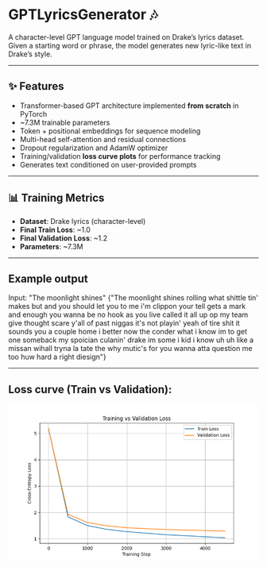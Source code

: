 # GPTLyricsGenerator 🎶

A character-level GPT language model trained on Drake’s lyrics dataset.  
Given a starting word or phrase, the model generates new lyric-like text in Drake’s style.  

---

## ✨ Features
- Transformer-based GPT architecture implemented **from scratch** in PyTorch  
- ~7.3M trainable parameters  
- Token + positional embeddings for sequence modeling  
- Multi-head self-attention and residual connections  
- Dropout regularization and AdamW optimizer  
- Training/validation **loss curve plots** for performance tracking  
- Generates text conditioned on user-provided prompts  

---

## 📊 Training Metrics
- **Dataset**: Drake lyrics (character-level)  
- **Final Train Loss**: ~1.0  
- **Final Validation Loss**: ~1.2  
- **Parameters**: ~7.3M  

---

## Example output
Input: "The moonlight shines"
{"The moonlight shines rolling what shittle tin' makes but and you should let you to me i'm clippon your tell gets a mark and enough you wanna be no hook as you live called it all up op my team give thought scare y'all of past niggas it's not playin' yeah of tire shit it sounds you a couple home i better now the conder what i know im to get one someback my spoician culanin'   drake im some i kid i know uh uh like a missan wihall tryna la tate the why mutic's for you wanna atta question me too huw hard a right diesign"}

---

## Loss curve (Train vs Validation):
![Loss Curve](images/loss_curve.png)
